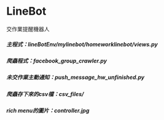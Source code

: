 # LineBot
交作業提醒機器人
##### 主程式：lineBotEnv/mylinebot/homeworklinebot/views.py
##### 爬蟲程式：facebook_group_crawler.py
##### 未交作業主動通知：push_message_hw_unfinished.py
##### 爬蟲存下來的csv檔：csv_files/
##### rich menu的圖片：controller.jpg
